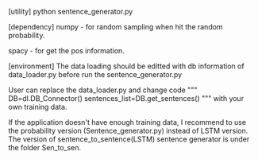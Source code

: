 [utility]
python sentence_generator.py

[dependency]
numpy - for random sampling when hit the random probability.
	
spacy - for get the pos information.

[environment]
The data loading should be editted with db information of data_loader.py before run the sentence_generator.py

User can replace the data_loader.py and change code
"""
DB=dl.DB_Connector()
sentences_list=DB.get_sentences()
"""
with your own training data.

If the application doesn't have enough training data, I recommend to use the probability version (Sentence_generator.py) instead of LSTM version.
The version of sentence_to_sentence(LSTM) sentence generator is under the folder Sen_to_sen.
